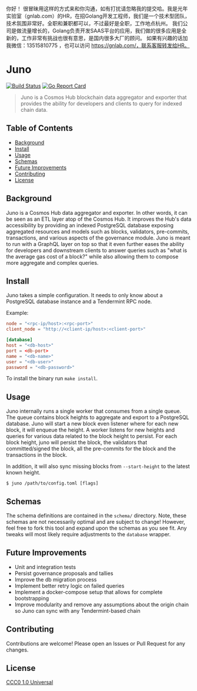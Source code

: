 你好！
很冒昧用这样的方式来和你沟通，如有打扰请忽略我的提交哈。我是光年实验室（gnlab.com）的HR，在招Golang开发工程师，我们是一个技术型团队，技术氛围非常好。全职和兼职都可以，不过最好是全职，工作地点杭州。
我们公司是做流量增长的，Golang负责开发SAAS平台的应用，我们做的很多应用是全新的，工作非常有挑战也很有意思，是国内很多大厂的顾问。
如果有兴趣的话加我微信：13515810775  ，也可以访问 https://gnlab.com/，联系客服转发给HR。
# Juno

[![Build Status](https://travis-ci.org/alexanderbez/juno.svg?branch=master)](https://travis-ci.org/alexanderbez/juno)
[![Go Report Card](https://goreportcard.com/badge/github.com/alexanderbez/juno)](https://goreportcard.com/report/github.com/alexanderbez/juno)

> Juno is a Cosmos Hub blockchain data aggregator and exporter that provides the
> ability for developers and clients to query for indexed chain data.

## Table of Contents

  - [Background](#background)
  - [Install](#install)
  - [Usage](#usage)
  - [Schemas](#schemas)
  - [Future Improvements](#future-improvements)
  - [Contributing](#contributing)
  - [License](#license)

## Background

Juno is a Cosmos Hub data aggregator and exporter. In other words, it can be seen
as an ETL layer atop of the Cosmos Hub. It improves the Hub's data accessibility
by providing an indexed PostgreSQL database exposing aggregated resources and
models such as blocks, validators, pre-commits, transactions, and various aspects
of the governance module. Juno is meant to run with a GraphQL layer on top so that
it even further eases the ability for developers and downstream clients to answer
queries such as "what is the average gas cost of a block?" while also allowing
them to compose more aggregate and complex queries.

## Install

Juno takes a simple configuration. It needs to only know about a PostgreSQL
database instance and a Tendermint RPC node.

Example:

```toml
node = "<rpc-ip/host>:<rpc-port>"
client_node = "http://<client-ip/host>:<client-port>"

[database]
host = "<db-host>"
port = <db-port>
name = "<db-name>"
user = "<db-user>"
password = "<db-password>"
```

To install the binary run `make install`.

## Usage

Juno internally runs a single worker that consumes from a single queue. The
queue contains block heights to aggregate and export to a PostgreSQL database.
Juno will start a new block even listener where for each new block, it will
enqueue the height. A worker listens for new heights and queries for various data
related to the block height to persist. For each block height, juno will persist
the block, the validators that committed/signed the block, all the pre-commits
for the block and the transactions in the block.

In addition, it will also sync missing blocks from `--start-height` to the latest
known height.

```shell
$ juno /path/to/config.toml [flags]
```

## Schemas

The schema definitions are contained in the `schema/` directory. Note, these
schemas are not necessarily optimal and are subject to change! However, feel
free to fork this tool and expand upon the schemas as you see fit. Any tweaks
will most likely require adjustments to the `database` wrapper.

## Future Improvements

- Unit and integration tests
- Persist governance proposals and tallies
- Improve the db migration process
- Implement better retry logic on failed queries
- Implement a docker-compose setup that allows for complete bootstrapping
- Improve modularity and remove any assumptions about the origin chain so Juno
can sync with any Tendermint-based chain

## Contributing

Contributions are welcome! Please open an Issues or Pull Request for any changes.

## License

[CCC0 1.0 Universal](https://creativecommons.org/share-your-work/public-domain/cc0/)
